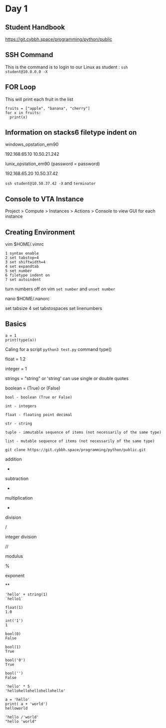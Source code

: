 # Day 1
## Student Handbook
https://git.cybbh.space/programming/python/public


## SSH Command 
This is the command is to login to our Linux as student : `ssh student@10.0.0.0 -X` 

## FOR Loop
This will print each fruit in the list
```
fruits = ["apple", "banana", "cherry"]
for x in fruits:
  print(x)
```
## Information on stacks6 filetype indent on


windows_opstation_em90

192.168.65.10
10.50.21.242

lunix_opstation_em90 (password = password)

192.168.65.20
10.50.37.42

`ssh student@10.50.37.42 -X` and `terminator` 

## Console to VTA Instance
Project > Compute > Instances > Actions > Console to view GUI for each instance

## Creating Environment
vim $HOME/.vimrc

  ```
  1 syntax enable
  2 set tabstop=4
  3 set shiftwidth=4
  4 set expandtab
  5 set number
  6 filetype indent on
  7 set autoindent
```
turn numbers off on vim `set number` and `unset number`

nano $HOME/.nanorc

set tabsize 4
set tabstospaces
set linenumbers

## Basics
```
a = 1
print(type(a))
```

Caling for a script `python3 test.py` command
type()

float = 1.2

integer = 1

strings = "string" or 'string' can use single or double quotes

boolean = (True) or (False) 

    bool - boolean (True or False)

    int - integers

    float - floating point decimal

    str - string

    tuple - immutable sequence of items (not necessarily of the same type)

    list - mutable sequence of items (not necessarily of the same type)

 
 `git clone https://git.cybbh.space/programming/python/public.git`

addition
	

+

subtraction
	

-

multiplication
	

*

division
	

/

integer division
	

//

modulus
	

%

exponent
	

**

```
'hello' + string(1)
`hello1`

float(1)
1.0

int('1')
1

bool(0)
False

bool(1)
True

bool('0')
True

bool('')
False

'hello' * 5
'hellohellohellohellohello'

a = 'hello'
print( a + 'world')
helloworld

'hello /'world'
"hello 'world"

```





